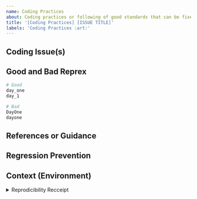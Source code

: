 ```yaml
---
name: Coding Practices
about: Coding practices or following of good standards that can be fixed
title: '[Coding Practices] [ISSUE TITLE]'
labels: 'Coding Practices :art:'
---
```


<!--- Provide a general summary of the issue in the Title above -->

## Coding Issue(s)
<!--- Provide links to where you see problems in coding --->

## Good and Bad Reprex
<!--- Write out good and bad quidance, in reference format. See below --->
<!--- More examples at https://style.tidyverse.org/ --->

```r
# Good
day_one
day_1

# Bad
DayOne
dayone
```

## References or Guidance
<!--- If there's any sites or guidance you would recommend, link to it here -->

## Regression Prevention
<!--- Put suggestions for ways to avoid this issue in the future  -->

## Context (Environment)
<!--- copy and paste results from the r chunk below if doing from within Github Issues --->

<details><summary>Reprodicibility Recceipt</summary>

```r
# Datetime
Sys.time()

# Repo
git2r::repository()

# Session Info
sessioninfo::session_info()
```

</details>
